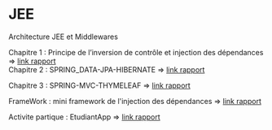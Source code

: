 # JEE
Architecture JEE et Middlewares

Chapitre 1 : Principe de l’inversion de contrôle et injection des dépendances => [link rapport ](https://github.com/maarouf-ouassime/JEE/blob/main/CH1-IOC/CH1-IOC.pdf )  
Chapitre 2 : SPRING_DATA-JPA-HIBERNATE => [link rapport ](https://github.com/maarouf-ouassime/JEE/blob/main/CH2-SPRING_DATA-JPA-HIBERNATE/CH2-SPRING_DATA-JPA-HIBERNATE.pdf)

Chapitre 3 : SPRING-MVC-THYMELEAF => [link rapport ](https://github.com/maarouf-ouassime/JEE/blob/main/CH3-SPRING-MVC-THYMELEAF/CH3-SPRING-MVC-THYMELEAF.pdf)


FrameWork : mini framework de l'injection des dépendances => [link rapport](https://github.com/maarouf-ouassime/JEE/blob/main/Maarouf_IOC_Framework/rapport_framework_ioc.pdf)

Activite partique : EtudiantApp => [link rapport](https://github.com/maarouf-ouassime/JEE/blob/main/EtudientApp/complete_app_rapport-EtudiantApp.pdf)



